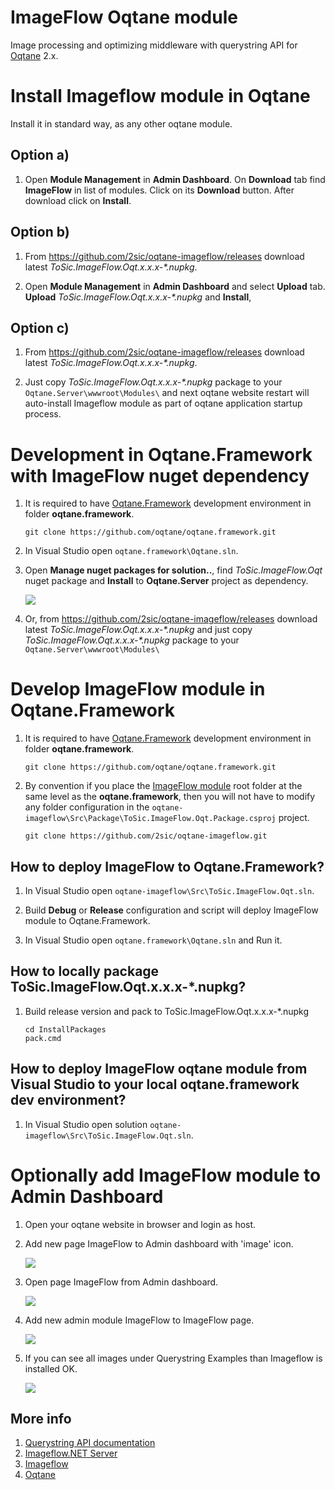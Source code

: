 # ImageFlow Oqtane module

Image processing and optimizing middleware with querystring API for [Oqtane](https://www.oqtane.org/) 2.x.




# Install Imageflow module in Oqtane

Install it in standard way, as any other oqtane module.

## Option a)

1. Open **Module Management** in **Admin Dashboard**. On **Download** tab find **ImageFlow** in list of modules. Click on its **Download** button. After download click on **Install**.

## Option b)

1. From https://github.com/2sic/oqtane-imageflow/releases download latest _ToSic.ImageFlow.Oqt.x.x.x-*.nupkg_.

2. Open **Module Management** in **Admin Dashboard** and select **Upload** tab. **Upload** _ToSic.ImageFlow.Oqt.x.x.x-*.nupkg_ and **Install**,

## Option c)

1. From https://github.com/2sic/oqtane-imageflow/releases download latest _ToSic.ImageFlow.Oqt.x.x.x-*.nupkg_.

1. Just copy _ToSic.ImageFlow.Oqt.x.x.x-*.nupkg_ package to your `Oqtane.Server\wwwroot\Modules\` and next oqtane website restart will auto-install Imageflow module as part of oqtane application startup process.


# Development in Oqtane.Framework with ImageFlow nuget dependency

1. It is required to have [Oqtane.Framework](https://github.com/oqtane/oqtane.framework) development environment in folder **oqtane.framework**.
    ```
    git clone https://github.com/oqtane/oqtane.framework.git
    ```

1. In Visual Studio open `oqtane.framework\Oqtane.sln`.

1. Open **Manage nuget packages for solution..**, find _ToSic.ImageFlow.Oqt_ nuget package and **Install** to **Oqtane.Server** project as dependency.

    ![](Doc/images/install-nuget-package.png)

1. Or, from https://github.com/2sic/oqtane-imageflow/releases download latest _ToSic.ImageFlow.Oqt.x.x.x-*.nupkg_ and just copy _ToSic.ImageFlow.Oqt.x.x.x-*.nupkg_ package to your `Oqtane.Server\wwwroot\Modules\`


# Develop ImageFlow module in Oqtane.Framework

1. It is required to have [Oqtane.Framework](https://github.com/oqtane/oqtane.framework) development environment in folder **oqtane.framework**.
    ```
    git clone https://github.com/oqtane/oqtane.framework.git
    ```
1. By convention if you place the [ImageFlow module](https://github.com/2sic/oqtane-imageflow) root folder at the same level as the **oqtane.framework**, then you will not have to modify any folder configuration in the `oqtane-imageflow\Src\Package\ToSic.ImageFlow.Oqt.Package.csproj` project.
    ```
    git clone https://github.com/2sic/oqtane-imageflow.git
    ```
## How to deploy ImageFlow to Oqtane.Framework?

1. In Visual Studio open `oqtane-imageflow\Src\ToSic.ImageFlow.Oqt.sln`.

1. Build **Debug** or **Release** configuration and script will deploy ImageFlow module to Oqtane.Framework.

1. In Visual Studio open `oqtane.framework\Oqtane.sln` and Run it.


## How to locally package ToSic.ImageFlow.Oqt.x.x.x-*.nupkg?

1. Build release version and pack to ToSic.ImageFlow.Oqt.x.x.x-*.nupkg
    ```
    cd InstallPackages
    pack.cmd
    ```

## How to deploy ImageFlow oqtane module from Visual Studio to your local oqtane.framework dev environment?

1. In Visual Studio open solution `oqtane-imageflow\Src\ToSic.ImageFlow.Oqt.sln`.


# Optionally add ImageFlow module to Admin Dashboard

1. Open your oqtane website in browser and login as host.

1. Add new page ImageFlow to Admin dashboard with 'image' icon.

    ![](Doc/images/add-page-imageflow.png)

1. Open page ImageFlow from Admin dashboard.

    ![](Doc/images/open-page-imageflow.png)

1. Add new admin module ImageFlow to ImageFlow page.

    ![](Doc/images/add-module-imageflow.png)

1. If you can see all images under Querystring Examples than Imageflow is installed OK.

    ![](Doc/images/imageflow-module.png)
## More info

1. [Querystring API documentation](https://docs.imageflow.io/querystring/introduction.html)
1. [Imageflow.NET Server](https://github.com/imazen/imageflow-dotnet-server)
1. [Imageflow](https://www.imageflow.io/)
1. [Oqtane](https://github.com/oqtane/oqtane.framework)

